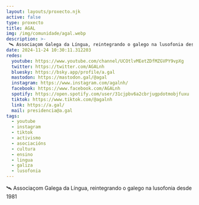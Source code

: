 ```yaml
---
layout: layouts/proxecto.njk
active: false
type: proxecto
title: AGAL
img: /img/comunidade/agal.webp
description: >-
 🛰️ Associaçom Galega da Língua, reintegrando o galego na lusofonia desde 1981
date: 2024-11-24 10:30:11.312203
redes:
  youtube: https://www.youtube.com/channel/UCOtlvMEetZDfMZGVPY9vpXg
  twitter: https://twitter.com/AGALnh
  bluesky: https://bsky.app/profile/a.gal
  mastodon: https://mastodon.gal/@agal
  instagram: https://www.instagram.com/agalnh/
  facebook: https://www.facebook.com/AGALnh
  spotify: https://open.spotify.com/user/31cjpbv6a2cbrjugpdotmobjfuxu
  tiktok: https://www.tiktok.com/@agalnh
  link: https://a.gal/
  mail: presidencia@a.gal
tags:
  - youtube
  - instagram
  - tiktok
  - activismo
  - asociacións
  - cultura
  - ensino
  - lingua
  - galiza
  - lusofonia
---
```


🛰️ Associaçom Galega da Língua, reintegrando o galego na lusofonia desde 1981
